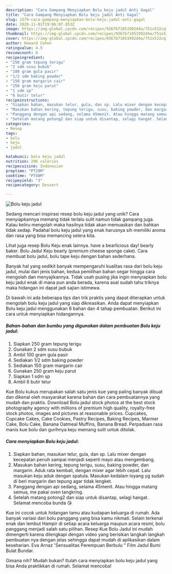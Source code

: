 ```yaml
---
description: "Cara Gampang Menyiapkan Bolu keju jadul Anti Gagal"
title: "Cara Gampang Menyiapkan Bolu keju jadul Anti Gagal"
slug: 1579-cara-gampang-menyiapkan-bolu-keju-jadul-anti-gagal
date: 2020-11-01T19:06:07.853Z
image: https://img-global.cpcdn.com/recipes/9367b71051992d4a/751x532cq70/bolu-keju-jadul-foto-resep-utama.jpg
thumbnail: https://img-global.cpcdn.com/recipes/9367b71051992d4a/751x532cq70/bolu-keju-jadul-foto-resep-utama.jpg
cover: https://img-global.cpcdn.com/recipes/9367b71051992d4a/751x532cq70/bolu-keju-jadul-foto-resep-utama.jpg
author: Howard Cohen
ratingvalue: 4.5
reviewcount: 8
recipeingredient:
- "250 gram tepung terigu"
- "2 sdm susu bubuk"
- "100 gram gula pasir"
- "1/2 sdm baking powder"
- "150 gram margarin cair"
- "250 gram keju parut"
- "1 sdm sp"
- "6 butir telur"
recipeinstructions:
- "Siapkan bahan, masukan telur, gula, dan sp. Lalu mixer dengan kecepatan penuh sampai menjadi seperti mayo atau mengembang."
- "Masukan bahan kering, tepung terigu, susu, baking powder, dan margarin. Aduk rata kembali, dengan mixer agar lebih cepat. Lalu masukan keju aduk dengan spatula. Masukan kedalam loyang yg sudah di beri margarin dan tepung agar tidak lengket."
- "Panggang dengan api sedang, selama 45menit. Atau hingga matang semua, me pakai oven tangkring."
- "Setelah matang potong2 dan siap untuk disantap, selagi hangat. Selamat mencoba bunda 😘"
categories:
- Resep
tags:
- bolu
- keju
- jadul

katakunci: bolu keju jadul 
nutrition: 296 calories
recipecuisine: Indonesian
preptime: "PT29M"
cooktime: "PT48M"
recipeyield: "3"
recipecategory: Dessert

---
```



![Bolu keju jadul](https://img-global.cpcdn.com/recipes/9367b71051992d4a/751x532cq70/bolu-keju-jadul-foto-resep-utama.jpg)

Sedang mencari inspirasi resep bolu keju jadul yang unik? Cara menyiapkannya memang tidak terlalu sulit namun tidak gampang juga. Kalau keliru mengolah maka hasilnya tidak akan memuaskan dan bahkan tidak sedap. Padahal bolu keju jadul yang enak harusnya sih memiliki aroma dan rasa yang bisa memancing selera kita.

Lihat juga resep Bolu Keju enak lainnya. have a bearlicious day! bearly baker. Bolu Jadul Keju bearly (premium cheese sponge cake). Cara membuat bolu jadul, bolu tape keju dengan bahan sederhana.

Banyak hal yang sedikit banyak mempengaruhi kualitas rasa dari bolu keju jadul, mulai dari jenis bahan, kedua pemilihan bahan segar hingga cara mengolah dan menyajikannya. Tidak usah pusing jika ingin menyiapkan bolu keju jadul enak di mana pun anda berada, karena asal sudah tahu triknya maka hidangan ini dapat jadi sajian istimewa.


Di bawah ini ada beberapa tips dan trik praktis yang dapat diterapkan untuk mengolah bolu keju jadul yang siap dikreasikan. Anda dapat menyiapkan Bolu keju jadul menggunakan 8 bahan dan 4 tahap pembuatan. Berikut ini cara untuk menyiapkan hidangannya.

<!--inarticleads1-->

##### Bahan-bahan dan bumbu yang digunakan dalam pembuatan Bolu keju jadul:

1. Siapkan 250 gram tepung terigu
1. Gunakan 2 sdm susu bubuk
1. Ambil 100 gram gula pasir
1. Sediakan 1/2 sdm baking powder
1. Sediakan 150 gram margarin cair
1. Gunakan 250 gram keju parut
1. Siapkan 1 sdm sp
1. Ambil 6 butir telur


Kue Bolu kukus merupakan salah satu jenis kue yang paling banyak dibuat dan dikenal oleh masyarakat karena bahan dan cara pembuatannya yang mudah dan praktis. Download Bolu jadul stock photos at the best stock photography agency with millions of premium high quality, royalty-free stock photos, images and pictures at reasonable prices. Cupcakes, Cupcake Cakes, Cake Cookies, Pastry Recipes, Baking Recipes, Marmer Cake, Bolu Cake, Banana Oatmeal Muffins, Banana Bread. Perpaduan rasa manis kue bolu dan gurihnya keju memang sulit untuk ditolak. 

<!--inarticleads2-->

##### Cara menyiapkan Bolu keju jadul:

1. Siapkan bahan, masukan telur, gula, dan sp. Lalu mixer dengan kecepatan penuh sampai menjadi seperti mayo atau mengembang.
1. Masukan bahan kering, tepung terigu, susu, baking powder, dan margarin. Aduk rata kembali, dengan mixer agar lebih cepat. Lalu masukan keju aduk dengan spatula. Masukan kedalam loyang yg sudah di beri margarin dan tepung agar tidak lengket.
1. Panggang dengan api sedang, selama 45menit. Atau hingga matang semua, me pakai oven tangkring.
1. Setelah matang potong2 dan siap untuk disantap, selagi hangat. Selamat mencoba bunda 😘


Kue ini cocok untuk hidangan tamu atau kudapan keluarga di rumah. Ada banyak variasi dari bolu panggang yang bisa kamu nikmati. Selain terkenal enak dan lembut Hampir di setiap acara keluarga maupun acara resmi, bolu panggang menjadi salah satu pilihan. Resep Kue Bolu Jadul ini mudah dimengerti karena dilengkapi dengan video yang berisikan langkah langkah pembuatan nya dengan jelas sehingga dapat mudah di aplikasikan dalam keseharian. Eva Arnaz &#39;Sensualitas Perempuan Berbulu &#34; Film Jadul Bumi Bulat Bundar. 

Gimana nih? Mudah bukan? Itulah cara menyiapkan bolu keju jadul yang bisa Anda praktikkan di rumah. Selamat mencoba!
